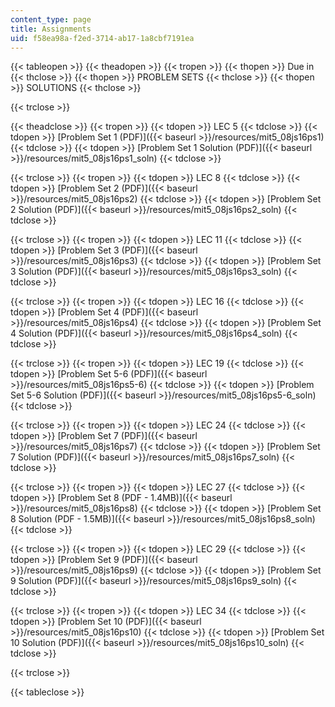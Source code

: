 ```yaml
---
content_type: page
title: Assignments
uid: f58ea98a-f2ed-3714-ab17-1a8cbf7191ea
---
```


{{< tableopen >}}
{{< theadopen >}}
{{< tropen >}}
{{< thopen >}}
Due in
{{< thclose >}}
{{< thopen >}}
PROBLEM SETS
{{< thclose >}}
{{< thopen >}}
SOLUTIONS
{{< thclose >}}

{{< trclose >}}

{{< theadclose >}}
{{< tropen >}}
{{< tdopen >}}
LEC 5
{{< tdclose >}}
{{< tdopen >}}
[Problem Set 1 (PDF)]({{< baseurl >}}/resources/mit5_08js16ps1)
{{< tdclose >}}
{{< tdopen >}}
[Problem Set 1 Solution (PDF)]({{< baseurl >}}/resources/mit5_08js16ps1_soln)
{{< tdclose >}}

{{< trclose >}}
{{< tropen >}}
{{< tdopen >}}
LEC 8
{{< tdclose >}}
{{< tdopen >}}
[Problem Set 2 (PDF)]({{< baseurl >}}/resources/mit5_08js16ps2)
{{< tdclose >}}
{{< tdopen >}}
[Problem Set 2 Solution (PDF)]({{< baseurl >}}/resources/mit5_08js16ps2_soln)
{{< tdclose >}}

{{< trclose >}}
{{< tropen >}}
{{< tdopen >}}
LEC 11
{{< tdclose >}}
{{< tdopen >}}
[Problem Set 3 (PDF)]({{< baseurl >}}/resources/mit5_08js16ps3)
{{< tdclose >}}
{{< tdopen >}}
[Problem Set 3 Solution (PDF)]({{< baseurl >}}/resources/mit5_08js16ps3_soln)
{{< tdclose >}}

{{< trclose >}}
{{< tropen >}}
{{< tdopen >}}
LEC 16
{{< tdclose >}}
{{< tdopen >}}
[Problem Set 4 (PDF)]({{< baseurl >}}/resources/mit5_08js16ps4)
{{< tdclose >}}
{{< tdopen >}}
[Problem Set 4 Solution (PDF)]({{< baseurl >}}/resources/mit5_08js16ps4_soln)
{{< tdclose >}}

{{< trclose >}}
{{< tropen >}}
{{< tdopen >}}
LEC 19
{{< tdclose >}}
{{< tdopen >}}
[Problem Set 5-6 (PDF)]({{< baseurl >}}/resources/mit5_08js16ps5-6)
{{< tdclose >}}
{{< tdopen >}}
[Problem Set 5-6 Solution (PDF)]({{< baseurl >}}/resources/mit5_08js16ps5-6_soln)
{{< tdclose >}}

{{< trclose >}}
{{< tropen >}}
{{< tdopen >}}
LEC 24
{{< tdclose >}}
{{< tdopen >}}
[Problem Set 7 (PDF)]({{< baseurl >}}/resources/mit5_08js16ps7)
{{< tdclose >}}
{{< tdopen >}}
[Problem Set 7 Solution (PDF)]({{< baseurl >}}/resources/mit5_08js16ps7_soln)
{{< tdclose >}}

{{< trclose >}}
{{< tropen >}}
{{< tdopen >}}
LEC 27
{{< tdclose >}}
{{< tdopen >}}
[Problem Set 8 (PDF - 1.4MB)]({{< baseurl >}}/resources/mit5_08js16ps8)
{{< tdclose >}}
{{< tdopen >}}
[Problem Set 8 Solution (PDF - 1.5MB)]({{< baseurl >}}/resources/mit5_08js16ps8_soln)
{{< tdclose >}}

{{< trclose >}}
{{< tropen >}}
{{< tdopen >}}
LEC 29
{{< tdclose >}}
{{< tdopen >}}
[Problem Set 9 (PDF)]({{< baseurl >}}/resources/mit5_08js16ps9)
{{< tdclose >}}
{{< tdopen >}}
[Problem Set 9 Solution (PDF)]({{< baseurl >}}/resources/mit5_08js16ps9_soln)
{{< tdclose >}}

{{< trclose >}}
{{< tropen >}}
{{< tdopen >}}
LEC 34
{{< tdclose >}}
{{< tdopen >}}
[Problem Set 10 (PDF)]({{< baseurl >}}/resources/mit5_08js16ps10)
{{< tdclose >}}
{{< tdopen >}}
[Problem Set 10 Solution (PDF)]({{< baseurl >}}/resources/mit5_08js16ps10_soln)
{{< tdclose >}}

{{< trclose >}}

{{< tableclose >}}